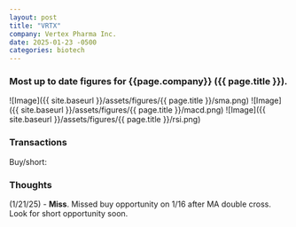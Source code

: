 ```yaml
---
layout: post
title: "VRTX"
company: Vertex Pharma Inc.
date: 2025-01-23 -0500
categories: biotech
---
```


### Most up to date figures for {{page.company}} ({{ page.title }}).

![Image]({{ site.baseurl }}/assets/figures/{{ page.title }}/sma.png)
![Image]({{ site.baseurl }}/assets/figures/{{ page.title }}/macd.png)
![Image]({{ site.baseurl }}/assets/figures/{{ page.title }}/rsi.png)

### Transactions

Buy/short:

### Thoughts
(1/21/25) - **Miss**. Missed buy opportunity on 1/16 after MA double cross. Look for short opportunity soon.